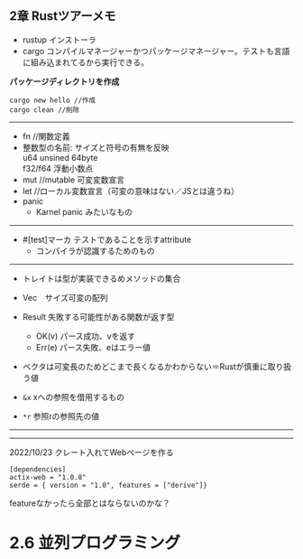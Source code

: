 2章 Rustツアーメモ
---
- rustup インストーラ
- cargo コンパイルマネージャーかつパッケージマネージャー。テストも言語に組み込まれてるから実行できる。

**パッケージディレクトリを作成**
```
cargo new hello //作成
cargo clean //削除
```
---
- fn //関数定義
- 整数型の名前: サイズと符号の有無を反映  
u64 unsined 64byte  
f32/f64 浮動小数点
- mut //mutable 可変変数宣言
- let //ローカル変数宣言（可変の意味はない／JSとは違うね）
- panic
  - Karnel panic みたいなもの

---
- #[test]マーカ テストであることを示すattribute
    - コンパイラが認識するためのもの

---
- トレイトは型が実装できるめメソッドの集合
- Vec　サイズ可変の配列

- Result 失敗する可能性がある関数が返す型
  - OK(v) パース成功、vを返す
  - Err(e) パース失敗、eはエラー値

- ベクタは可変長のためどこまで長くなるかわからない＝Rustが慎重に取り扱う値
- `&x` xへの参照を借用するもの 
- `*r` 参照rの参照先の値

---
---
2022/10/23
クレート入れてWebページを作る

```shell
[dependencies]
actix-web = "1.0.8"
serde = { version = "1.0", features = ["derive"]}
```
featureなかったら全部とはならないのかな？

# 2.6 並列プログラミング
